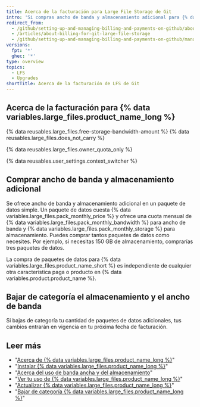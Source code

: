 ```yaml
---
title: Acerca de la facturación para Large File Storage de Git
intro: 'Si compras ancho de banda y almacenamiento adicional para {% data variables.large_files.product_name_long %}, tu compra comparte la fecha de facturación, el método de pago y el recibo existentes de tu cuenta.'
redirect_from:
  - /github/setting-up-and-managing-billing-and-payments-on-github/about-billing-for-git-large-file-storage
  - /articles/about-billing-for-git-large-file-storage
  - /github/setting-up-and-managing-billing-and-payments-on-github/managing-billing-for-git-large-file-storage/about-billing-for-git-large-file-storage
versions:
  fpt: '*'
  ghec: '*'
type: overview
topics:
  - LFS
  - Upgrades
shortTitle: Acerca de la facturación de LFS de Git
---
```


## Acerca de la facturación para {% data variables.large_files.product_name_long %}

{% data reusables.large_files.free-storage-bandwidth-amount %} {% data reusables.large_files.does_not_carry %}

{% data reusables.large_files.owner_quota_only %}

{% data reusables.user_settings.context_switcher %}

## Comprar ancho de banda y almacenamiento adicional

Se ofrece ancho de banda y almacenamiento adicional en un paquete de datos simple. Un paquete de datos cuesta {% data variables.large_files.pack_monthly_price %} y ofrece una cuota mensual de {% data variables.large_files.pack_monthly_bandwidth %} para ancho de banda y {% data variables.large_files.pack_monthly_storage %} para almacenamiento. Puedes comprar tantos paquetes de datos como necesites. Por ejemplo, si necesitas 150 GB de almacenamiento, comprarías tres paquetes de datos.

La compra de paquetes de datos para {% data variables.large_files.product_name_short %} es independiente de cualquier otra característica paga o producto en {% data variables.product.product_name %}.

## Bajar de categoría el almacenamiento y el ancho de banda

Si bajas de categoría tu cantidad de paquetes de datos adicionales, tus cambios entrarán en vigencia en tu próxima fecha de facturación.

## Leer más

- "[Acerca de {% data variables.large_files.product_name_long %}](/articles/about-git-large-file-storage)"
- "[Instalar {% data variables.large_files.product_name_long %}](/articles/installing-git-large-file-storage)"
- "[Acerca del uso de banda ancha y del almacenamiento](/articles/about-storage-and-bandwidth-usage)"
- "[Ver tu uso de {% data variables.large_files.product_name_long %}](/articles/viewing-your-git-large-file-storage-usage)"
- "[Actualizar {% data variables.large_files.product_name_long %}](/articles/upgrading-git-large-file-storage)"
- "[Bajar de categoría {% data variables.large_files.product_name_long %}](/articles/downgrading-git-large-file-storage)"
